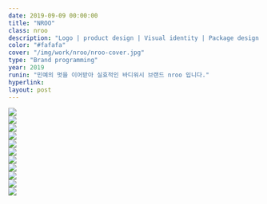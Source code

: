 ```yaml
---
date: 2019-09-09 00:00:00
title: "NROO"
class: nroo
description: "Logo | product design | Visual identity | Package design | Print design"
color: "#fafafa"
cover: "/img/work/nroo/nroo-cover.jpg"
type: "Brand programming"
year: 2019
runin: "민예의 멋을 이어받아 실효적인 바디워시 브랜드 nroo 입니다."
hyperlink:
layout: post
---
```



<div class="post-content-grid">
  <div class="post-content-column column-1">
    <img class="post-content-screen desktop" src="{{ site.baseurl }}/img/work/nroo/02.jpg" />
  </div>
</div>

<div class="post-content-grid">
  <div class="post-content-column column-1">
    <img class="post-content-screen desktop" src="{{ site.baseurl }}/img/work/nroo/03.jpg" />
  </div>
</div>

<div class="post-content-grid">
  <div class="post-content-column column-5">
    <img class="post-content-screen desktop" src="{{ site.baseurl }}/img/work/nroo/04-1.jpg" />
  </div>
  <div class="post-content-column column-5 offset-2">
    <img class="post-content-screen desktop" src="{{ site.baseurl }}/img/work/nroo/04-2.jpg" />
  </div>
</div>

<div class="post-content-grid">
  <div class="post-content-column column-5">
    <img class="post-content-screen desktop" src="{{ site.baseurl }}/img/work/nroo/05-1.jpg" />
  </div>
  <div class="post-content-column column-5 offset-2">
    <img class="post-content-screen desktop" src="{{ site.baseurl }}/img/work/nroo/05-2.jpg" />
  </div>
</div>

<div class="post-content-grid">
  <div class="post-content-column column-1">
    <img class="post-content-screen desktop" src="{{ site.baseurl }}/img/work/nroo/06.jpg" />
  </div>
</div>

<div class="post-content-grid">
  <div class="post-content-column column-1">
    <img class="post-content-screen desktop" src="{{ site.baseurl }}/img/work/nroo/07.jpg" />
  </div>
</div>

<div class="post-content-grid">
  <div class="post-content-column column-1">
    <img class="post-content-screen desktop" src="{{ site.baseurl }}/img/work/nroo/08.jpg" />
  </div>
</div>

<div class="post-content-grid">
  <div class="post-content-column column-1">
    <img class="post-content-screen desktop" src="{{ site.baseurl }}/img/work/nroo/09.jpg" />
  </div>
</div>

<div class="post-content-grid">
  <div class="post-content-column column-1">
    <img class="post-content-screen desktop" src="{{ site.baseurl }}/img/work/nroo/10.jpg" />
  </div>
</div>
